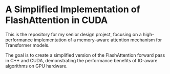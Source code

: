 # A Simplified Implementation of FlashAttention in CUDA

This is the repository for my senior design project, focusing on a
high-performance implementation of a memory-aware attention mechanism for
Transformer models.

The goal is to create a simplified version of the FlashAttention forward pass in
C++ and CUDA, demonstrating the performance benefits of IO-aware algorithms on
GPU hardware.
